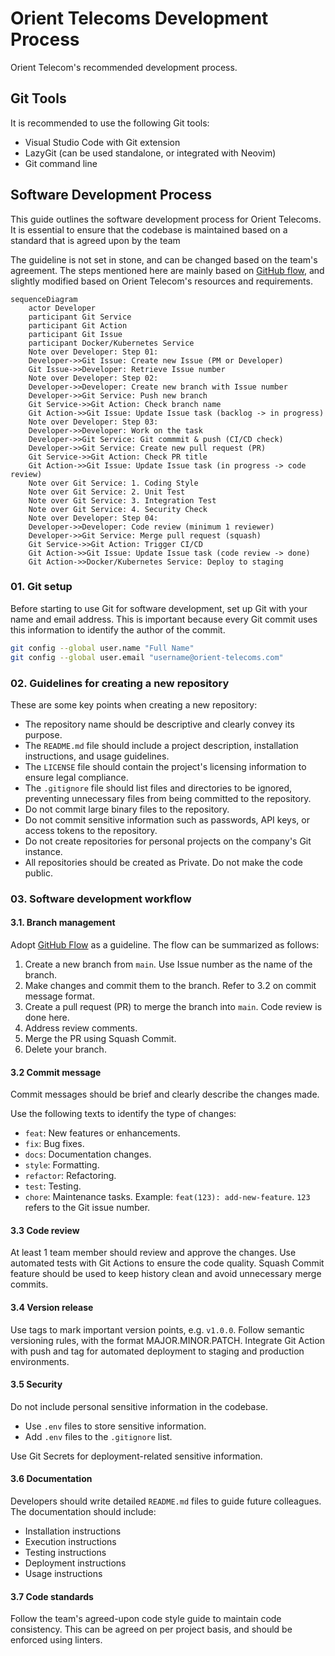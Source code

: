 # Orient Telecoms Development Process

Orient Telecom's recommended development process.

## Git Tools

It is recommended to use the following Git tools:

- Visual Studio Code with Git extension
- LazyGit (can be used standalone, or integrated with Neovim)
- Git command line

## Software Development Process

This guide outlines the software development process for Orient Telecoms. It is
essential to ensure that the codebase is maintained based on a standard that is
agreed upon by the team

The guideline is not set in stone, and can be changed based on the team's agreement.
The steps mentioned here are mainly based on [GitHub flow][github_flow], and
slightly modified based on Orient Telecom's resources and requirements.

```mermaid
sequenceDiagram
    actor Developer
    participant Git Service
    participant Git Action
    participant Git Issue
    participant Docker/Kubernetes Service
    Note over Developer: Step 01:
    Developer->>Git Issue: Create new Issue (PM or Developer)
    Git Issue->>Developer: Retrieve Issue number
    Note over Developer: Step 02:
    Developer->>Developer: Create new branch with Issue number
    Developer->>Git Service: Push new branch
    Git Service->>Git Action: Check branch name
    Git Action->>Git Issue: Update Issue task (backlog -> in progress)
    Note over Developer: Step 03:
    Developer->>Developer: Work on the task
    Developer->>Git Service: Git commmit & push (CI/CD check)
    Developer->>Git Service: Create new pull request (PR)
    Git Service->>Git Action: Check PR title
    Git Action->>Git Issue: Update Issue task (in progress -> code review)
    Note over Git Service: 1. Coding Style
    Note over Git Service: 2. Unit Test
    Note over Git Service: 3. Integration Test
    Note over Git Service: 4. Security Check
    Note over Developer: Step 04:
    Developer->>Developer: Code review (minimum 1 reviewer)
    Developer->>Git Service: Merge pull request (squash)
    Git Service->>Git Action: Trigger CI/CD
    Git Action->>Git Issue: Update Issue task (code review -> done)
    Git Action->>Docker/Kubernetes Service: Deploy to staging
```

### 01. Git setup

Before starting to use Git for software development, set up Git with your name and
email address. This is important because every Git commit uses this information
to identify the author of the commit.

```bash
git config --global user.name "Full Name"
git config --global user.email "username@orient-telecoms.com"
```

### 02. Guidelines for creating a new repository

These are some key points when creating a new repository:

- The repository name should be descriptive and clearly convey its purpose.
- The `README.md` file should include a project description, installation instructions,
  and usage guidelines.
- The `LICENSE` file should contain the project's licensing information to ensure
  legal compliance.
- The `.gitignore` file should list files and directories to be ignored, preventing
  unnecessary files from being committed to the repository.
- Do not commit large binary files to the repository.
- Do not commit sensitive information such as passwords, API keys, or access tokens
  to the repository.
- Do not create repositories for personal projects on the company's Git instance.
- All repositories should be created as Private. Do not make the code public.

### 03. Software development workflow

#### 3.1. Branch management

Adopt [GitHub Flow][github_flow] as a guideline. The flow can be summarized as follows:

1. Create a new branch from `main`. Use Issue number as the name of the branch.
2. Make changes and commit them to the branch. Refer to 3.2 on commit message format.
3. Create a pull request (PR) to merge the branch into `main`. Code review is done
   here.
4. Address review comments.
5. Merge the PR using Squash Commit.
6. Delete your branch.

#### 3.2 Commit message

Commit messages should be brief and clearly describe the changes made.

Use the following texts to identify the type of changes:

- `feat`: New features or enhancements.
- `fix`: Bug fixes.
- `docs`: Documentation changes.
- `style`: Formatting.
- `refactor`: Refactoring.
- `test`: Testing.
- `chore`: Maintenance tasks.
Example: `feat(123): add-new-feature`. `123` refers to the Git issue number.

#### 3.3 Code review

At least 1 team member should review and approve the changes.
Use automated tests with Git Actions to ensure the code quality.
Squash Commit feature should be used to keep history clean and avoid unnecessary
merge commits.

#### 3.4 Version release

Use tags to mark important version points, e.g. `v1.0.0`.
Follow semantic versioning rules, with the format MAJOR.MINOR.PATCH.
Integrate Git Action with push and tag for automated deployment to staging and
production environments.

#### 3.5 Security

Do not include personal sensitive information in the codebase.

- Use `.env` files to store sensitive information.
- Add `.env` files to the `.gitignore` list.

Use Git Secrets for deployment-related sensitive information.

#### 3.6 Documentation

Developers should write detailed `README.md` files to guide future colleagues.
The documentation should include:

- Installation instructions
- Execution instructions
- Testing instructions
- Deployment instructions
- Usage instructions

#### 3.7 Code standards

Follow the team's agreed-upon code style guide to maintain code consistency. This
can be agreed on per project basis, and should be enforced using linters.

[github_flow]: https://docs.github.com/en/get-started/quickstart/github-flow
